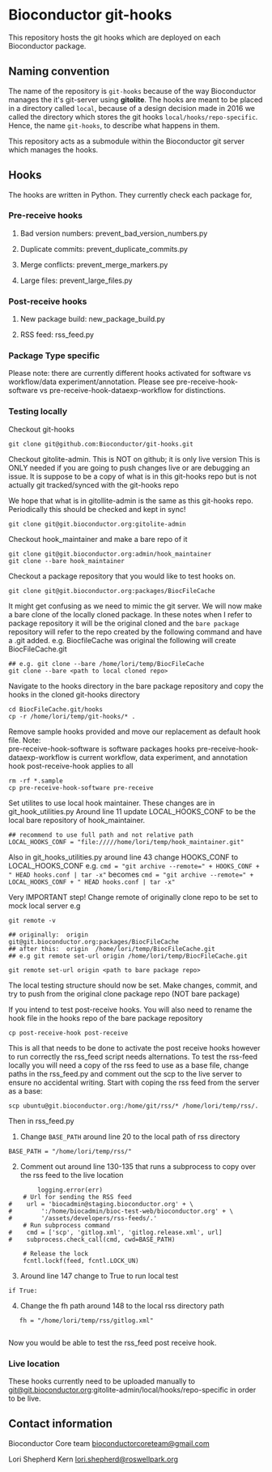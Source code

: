# Bioconductor git-hooks 

This repository hosts the git hooks which are deployed on each Bioconductor package. 

## Naming convention

The name of the repository is `git-hooks` because of the way Bioconductor manages the it's git-server using **gitolite**. The hooks are meant to be placed in a directory called `local`, because of a design decision made in 2016 we called the directory which stores the git hooks `local/hooks/repo-specific`. Hence, the name `git-hooks`, to describe what happens in them. 

This repository acts as a submodule within the Bioconductor git server which manages the hooks.

## Hooks

The hooks are written in Python. They currently check each package for,

### Pre-receive hooks

1. Bad version numbers: prevent_bad_version_numbers.py

2. Duplicate commits: prevent_duplicate_commits.py

3. Merge conflicts: prevent_merge_markers.py

4. Large files: prevent_large_files.py

### Post-receive hooks

1. New package build: new_package_build.py

2. RSS feed: rss_feed.py


### Package Type specific

Please note: there are currently different hooks activated for software vs
workflow/data experiment/annotation. Please see pre-receive-hook-software vs 
pre-receive-hook-dataexp-workflow for distinctions.


### Testing locally

Checkout git-hooks

```
git clone git@github.com:Bioconductor/git-hooks.git
```	 

Checkout gitolite-admin. This is NOT on github; it is only live version
This is ONLY needed if you are going to push changes live or are debugging an
issue. It is suppose to be a copy of what is in this git-hooks repo but is not
actually git tracked/synced with the git-hooks repo

We hope that what is in gitollite-admin is the same as this git-hooks repo. 
Periodically this should be checked and kept in sync!

```
git clone git@git.bioconductor.org:gitolite-admin
```

Checkout hook_maintainer and make a bare repo of it

```
git clone git@git.bioconductor.org:admin/hook_maintainer
git clone --bare hook_maintainer
```

Checkout a package repository that you would like to test hooks on.
```
git clone git@git.bioconductor.org:packages/BiocFileCache
```

It might get confusing as we need to mimic the git server. We will now make a
bare clone of the locally cloned package. In these notes when I refer to package
repository it will be the original cloned and the `bare package` repository will
refer to the repo created by the following command and have a .git added.
e.g. BiocfileCache was original the following  will create BiocFileCache.git

```
## e.g. git clone --bare /home/lori/temp/BiocFileCache
git clone --bare <path to local cloned repo>
```

Navigate to the hooks directory in the bare package repository and copy the
hooks in the cloned git-hooks directory 

```
cd BiocFileCache.git/hooks
cp -r /home/lori/temp/git-hooks/* .
```

Remove sample hooks provided and move our replacement as default hook file.
Note:  
   pre-receive-hook-software  is software packages hooks
   pre-receive-hook-dataexp-workflow is current workflow, data experiment, and annotation hook
   post-receive-hook applies to all  
```
rm -rf *.sample
cp pre-receive-hook-software pre-receive
```

Set utilites to use local hook maintainer. These changes are in git_hook_utilities.py
Around line 11 update LOCAL_HOOKS_CONF to be the local bare repository of hook_maintainer.

```
## recommend to use full path and not relative path
LOCAL_HOOKS_CONF = "file://///home/lori/temp/hook_maintainer.git"
```
Also in git_hooks_utilities.py around line 43 change HOOKS_CONF to LOCAL_HOOKS_CONF
e.g.
`cmd = "git archive --remote=" + HOOKS_CONF + " HEAD hooks.conf | tar -x"`
becomes
`cmd = "git archive --remote=" + LOCAL_HOOKS_CONF + " HEAD hooks.conf | tar -x"`

Very IMPORTANT step! Change remote of originally clone repo to be set to mock local server
e.g

```
git remote -v

## originally:  origin	git@git.bioconductor.org:packages/BiocFileCache
## after this:  origin	/home/lori/temp/BiocFileCache.git
## e.g git remote set-url origin /home/lori/temp/BiocFileCache.git

git remote set-url origin <path to bare package repo>

```

The local testing structure should now be set. Make changes, commit, and try to
push from the original clone package repo (NOT bare package) 

If you intend to test post-receive hooks. You will also need to rename the hook
file in the hooks repo of the bare package repository
```
cp post-receive-hook post-receive 
```
This is all that needs to be done to activate the post receive hooks however to
run correctly the rss_feed script needs alternations. To test the rss-feed
locally you will need a copy of the rss feed to use as a base file, change paths
in the rss_feed.py and comment out the scp to the live server to ensure no
accidental writing. Start with coping the rss feed from the server as a base:

```
scp ubuntu@git.bioconductor.org:/home/git/rss/* /home/lori/temp/rss/.
```

Then in rss_feed.py

1. Change `BASE_PATH` around line 20 to the local path of rss directory

```
BASE_PATH = "/home/lori/temp/rss/"
```

2. Comment out around line 130-135 that runs a subprocess to copy over the rss
feed to the live location

```
        logging.error(err)
    # Url for sending the RSS feed
#    url = 'biocadmin@staging.bioconductor.org' + \
#        ':/home/biocadmin/bioc-test-web/bioconductor.org' + \
#        '/assets/developers/rss-feeds/.'
    # Run subprocess command
#    cmd = ['scp', 'gitlog.xml', 'gitlog.release.xml', url]
#    subprocess.check_call(cmd, cwd=BASE_PATH)

    # Release the lock
    fcntl.lockf(feed, fcntl.LOCK_UN)

```

3. Around line 147 change to True to run local test

```
if True:
```

4. Change the fh path around 148 to the local rss directory path

```
   fh = "/home/lori/temp/rss/gitlog.xml"
 
```

Now you would be able to test the rss_feed post receive hook. 

### Live location

These hooks currently need to be uploaded manually to
git@git.bioconductor.org:gitolite-admin/local/hooks/repo-specific in order to be live.



## Contact information

Bioconductor Core team <bioconductorcoreteam@gmail.com>

Lori Shepherd Kern <lori.shepherd@roswellpark.org>
